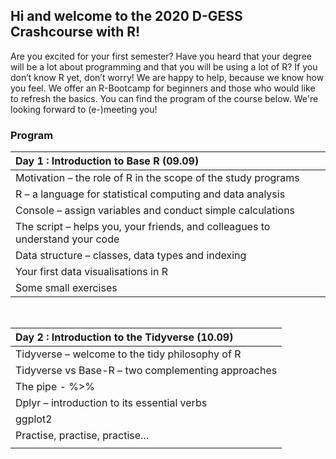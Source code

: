 ## Hi and welcome to the 2020 D-GESS Crashcourse with R! 

Are you excited for your first semester? Have you heard that your degree will be a lot about programming and that you will be using a lot of R? If you don’t know R yet, don’t worry! We are happy to help, because we know how you feel. We offer an R-Bootcamp for beginners and those who would like to refresh the basics. You can find the program of the course below. We're looking forward to (e-)meeting you!

### Program

| <div style="text-align: left"> **Day 1 : Introduction to Base R (09.09)** </div>  |
|-----------------------------------------------------------------------------------|
| Motivation – the role of R in the scope of the study programs                     |
| R – a language for statistical computing and data analysis                        |
| Console – assign variables and conduct simple calculations                        |
| The script – helps you, your friends, and colleagues to understand your code      |
| Data structure – classes, data types and indexing                                 |
| Your first data visualisations in R                                      |
| Some small exercises                                                              |

<br>

| <div style="text-align: left"> **Day 2 : Introduction to the Tidyverse (10.09)** </div> |
|-----------------------------------------------------------------------------------------|
| Tidyverse – welcome to the tidy philosophy of R                                         |
| Tidyverse vs Base-R – two complementing approaches                                      |
| The pipe - %>%                                                                          |
| Dplyr – introduction to its essential verbs                                             |
| ggplot2                                                |
| Practise, practise, practise...                                                         |
|                                                                                         |